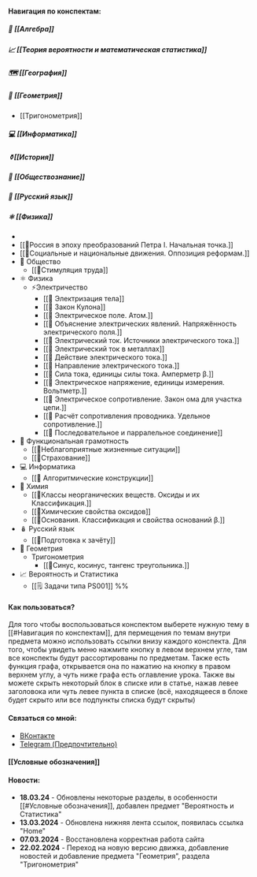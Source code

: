 #### Навигация по конспектам:
##### 🔢 [[Алгебра]]
##### 📈 [[Теория вероятности и математическая статистика]]
##### 🗺 [[География]]
#####  📐 [[Геометрия]]
- [[Тригонометрия]]
#####  💻 [[Информатика]]
##### ⚱️[[История]]
##### 👥 [[Обществознание]]
##### 📝 [[Русский язык]]
##### ⚛ [[Физика]]
- 
- [[📒Россия в эпоху преобразований Петра I. Начальная точка.]]
- [[📒Социальные и национальные движения. Оппозиция реформам.]]
- 👥 Общество
	- [[📒Стимуляция труда]]
- ⚛️ Физика
	- ⚡Электричество
		- [[📒 Электризация тела]]
		- [[📒 Закон Кулона]]
		- [[📒 Электрическое поле. Атом.]]
		- [[📒 Объяснение электрических явлений. Напряжённость электрического поля.]]
		- [[📒 Электрический ток. Источники электрического тока.]]
		- [[📒 Электрический ток в металлах]]
		- [[📒 Действие электрического тока.]]
		- [[📒 Направление электрического тока.]]
		- [[📒 Сила тока, единицы силы тока. Амперметр β.]]
		- [[📒 Электрическое напряжение, единицы измерения. Вольтметр.]]
		- [[📒 Электрическое сопротивление. Закон ома для участка цепи.]]
		- [[📒 Расчёт сопротивления проводника. Удельное сопротивление.]]
		- [[📒 Последовательное и парралельное соединение]]
- 📄 Функциональная грамотность
	- [[📒Неблагоприятные жизненные ситуации]]
	- [[📒Страхование]]
- 💻 Информатика
    - [[📒 Алгоритмические конструкции]]
- 🧪 Химия
	- [[📒Классы неорганических веществ. Оксиды и их Классификация.]]
	- [[📒Химические свойства оксидов]]
	- [[📒Основания. Классификация и свойства оснований β.]]
- 🪆 Русский язык
	- [[📄Подготовка к зачёту]]
- 📐 Геометрия
	- Тригонометрия
		- [[📒Синус, косинус, тангенс треугольника.]]
- 📈 Вероятность и Статистика
	- [[🗒️  Задачи типа PS001]]
%%

#### Как пользоваться?
Для того чтобы воспользоваться конспектом выберете нужную тему в [[#Навигация по конспектам]], для пермещения по темам внутри предмета можно использовать ссылки внизу каждого конспекта. Для того, чтобы увидеть меню нажмите кнопку в левом верхнем угле, там все конспекты будут рассортированы по предметам. Также есть функция графа, открывается она по нажатию на кнопку в правом верхнем углу, а чуть ниже графа есть оглавление урока. Также вы можете скрыть некоторый блок в списке или в статье, нажав левее заголовока или чуть левее пункта в списке (всё, находящееся в блоке будет скрыто или все подпункты списка будут скрыты)
#### Связаться со мной:
- [ВКонтакте](https://vk.com/ilian445)
- [Telegram (Предпочтительно)](https://t.me/giant47)
#### [[Условные обозначения]]
#### Новости:
- **18.03.24** - Обновлены некоторые разделы, в особенности [[#Условные обозначения]], добавлен предмет "Вероятность и Статистика"
- **13.03.2024** - Обновлена нижняя лента ссылок, появилась ссылка "Home"
- **07.03.2024** - Восстановлена корректная работа сайта
- **22.02.2024** - Переход на новую версию движка, добавление новостей и добавление предмета "Геометрия", раздела "Тригонометрия"